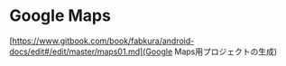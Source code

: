 # Google Maps


[https://www.gitbook.com/book/fabkura/android-docs/edit#/edit/master/maps01.md](Google Maps用プロジェクトの生成)